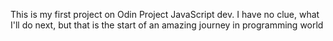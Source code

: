 This is my first project on Odin Project JavaScript dev. I have no clue, what I'll do next, but that is the start of an amazing journey in programming world
